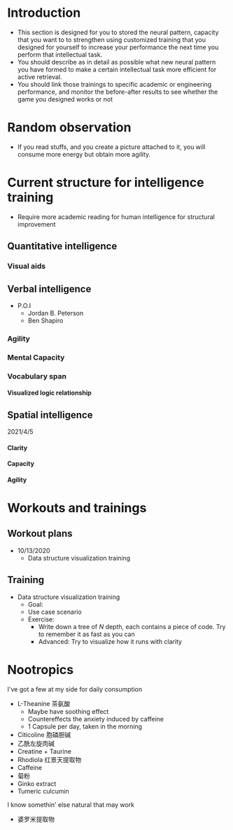 # Introduction
- This section is designed for you to stored the neural pattern, capacity that you want to to strengthen using customized training that you designed for yourself to increase your performance the next time you perform that intellectual task.
- You should describe as in detail as possible what new neural pattern you have formed to make a certain intellectual task more efficient for active retrieval.
- You should link those trainings to specific academic or engineering performance, and monitor the before-after results to see whether the game you designed works or not


# Random observation
- If you read stuffs, and you create a picture attached to it, you will consume more energy but obtain more agility.


# Current structure for intelligence training
- Require more academic reading for human intelligence for structural improvement
## Quantitative intelligence
### Visual aids

## Verbal intelligence
- P.O.I
  - Jordan B. Peterson
  - Ben Shapiro
### Agility
### Mental Capacity
### Vocabulary span
#### Visualized logic relationship
## Spatial intelligence

2021/4/5

#### Clarity
#### Capacity
#### Agility





# Workouts and trainings
## Workout plans
- 10/13/2020
  - Data structure visualization training
## Training
- Data structure visualization training
  - Goal:
  - Use case scenario
  - Exercise:
    - Write down a tree of $N$ depth, each contains a piece of code. Try to remember it as fast as you can
    - Advanced: Try to visualize how it runs with clarity


# Nootropics
I've got a few at my side for daily consumption
- L-Theanine 茶氨酸
  - Maybe have soothing effect
  - Countereffects the anxiety induced by caffeine
  - 1 Capsule per day, taken in the morning
- Citicoline 胞磷胆碱
- 乙酰左旋肉碱
- Creatine + Taurine
- Rhodiola 红景天提取物
- Caffeine
- 菊粉
- Ginko extract
- Tumeric culcumin


I know somethin' else natural that may work
- 婆罗米提取物 